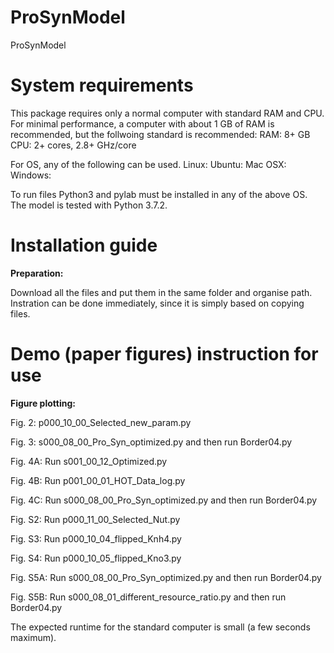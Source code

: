 # ProSynModel
ProSynModel

# System requirements
This package requires only a normal computer with standard RAM and CPU. For minimal performance, a computer with about 1 GB of RAM is recommended, but the follwoing standard is recommended:
RAM: 8+ GB
CPU: 2+ cores, 2.8+ GHz/core

For OS, any of the following can be used. 
Linux: Ubuntu:
Mac OSX:
Windows:

To run files Python3 and pylab must be installed in any of the above OS. The model is tested with Python 3.7.2.

# Installation guide

<b>Preparation:</b>

Download all the files and put them in the same folder and organise path.  
Instration can be done immediately, since it is simply based on copying files.  

# Demo (paper figures) instruction for use
<b>Figure plotting:</b>

Fig. 2: p000_10_00_Selected_new_param.py

Fig. 3: s000_08_00_Pro_Syn_optimized.py and then run Border04.py

Fig. 4A: Run s001_00_12_Optimized.py

Fig. 4B: Run p001_00_01_HOT_Data_log.py

Fig. 4C: Run s000_08_00_Pro_Syn_optimized.py and then run Border04.py


Fig. S2: Run p000_11_00_Selected_Nut.py

Fig. S3: Run p000_10_04_flipped_Knh4.py

Fig. S4: Run p000_10_05_flipped_Kno3.py

Fig. S5A: Run s000_08_00_Pro_Syn_optimized.py and then run Border04.py

Fig. S5B: Run s000_08_01_different_resource_ratio.py and then run Border04.py

The expected runtime for the standard computer is small (a few seconds maximum).
